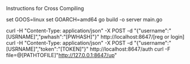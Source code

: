 Instructions for Cross Compiling

set GOOS=linux
set GOARCH=amd64
go build -o server main.go

curl -H "Content-Type: application/json" -X POST -d "{\"username\":\"[USRNAME]\",\"pwhash\":\"[PWHASH]\"}" http://localhost:8647/[reg or login]
curl -H "Content-Type: application/json" -X POST -d "{\"username\":\"[USRNAME]\",\"token\":\"[TOKEN]\"}" http://localhost:8647/auth
curl -F file=@[PATHTOFILE]"http://127.0.0.1:8647/up" 